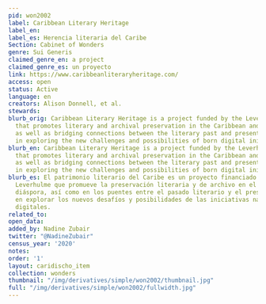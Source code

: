 ```yaml
---
pid: won2002
label: Caribbean Literary Heritage
label_en:
label_es: Herencia literaria del Caribe
Section: Cabinet of Wonders
genre: Sui Generis
claimed_genre_en: a project
claimed_genre_es: un proyecto
link: https://www.caribbeanliteraryheritage.com/
access: open
status: Active
language: en
creators: Alison Donnell, et al.
stewards:
blurb_orig: Caribbean Literary Heritage is a project funded by the Leverhulme Trust
  that promotes literary and archival preservation in the Caribbean and the diaspora,
  as well as bridging connections between the literary past and present with an interest
  in exploring the new challenges and possibilities of born digital initiatives.
blurb_en: Caribbean Literary Heritage is a project funded by the Leverhulme Trust
  that promotes literary and archival preservation in the Caribbean and the diaspora,
  as well as bridging connections between the literary past and present with an interest
  in exploring the new challenges and possibilities of born digital initiatives.
blurb_es: El patrimonio literario del Caribe es un proyecto financiado por el Fondo
  Leverhulme que promueve la preservación literaria y de archivo en el Caribe y la
  diáspora, así como en los puentes entre el pasado literario y el presente, con interés
  en explorar los nuevos desafíos y posibilidades de las iniciativas nacidas nacidas
  digitales.
related_to:
open_data:
added_by: Nadine Zubair
twitter: "@NadineZubair"
census_year: '2020'
notes:
order: '1'
layout: caridischo_item
collection: wonders
thumbnail: "/img/derivatives/simple/won2002/thumbnail.jpg"
full: "/img/derivatives/simple/won2002/fullwidth.jpg"
---
```

